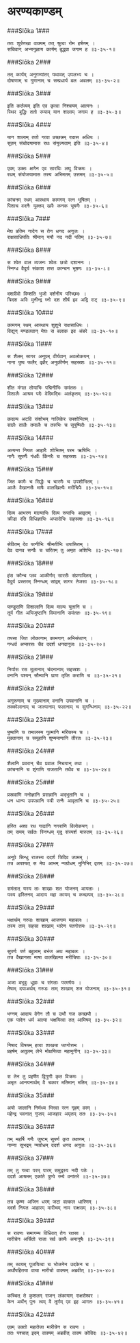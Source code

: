 अरण्यकाण्डम्
===============================


###Slōka 1###


    ततः शूर्पणखा वाक्यम् तत् श्रुत्वा रोम हर्षणम् ।
    सचिवान् अभ्यनुज्ञाय कार्यम् बुद्ध्वा जगाम ह ॥३-३५-१॥


###Slōka 2###


    तत् कार्यम् अनुगम्यांतर् यथावत् उपलभ्य च ।
    दोषाणाम् च गुणानाम् च सम्प्रधार्य बल अबलम् ॥३-३५-२॥


###Slōka 3###


    इति कर्तव्यम् इति एव कृत्वा निश्चयम् आत्मनः ।
    स्थिर बुद्धिः ततो रम्याम् यान शालाम् जगाम ह ॥३-३५-३॥


###Slōka 4###


    यान शालाम् ततो गत्वा प्रच्छन्नम् राक्षस अधिपः ।
    सूतम् संचोदयामास रथः संयुज्यताम् इति ॥३-३५-४॥


###Slōka 5###


    एवम् उक्तः क्षणेन एव सारथिः लघु विक्रमः ।
    रथम् संयोजयामास तस्य अभिमतम् उत्तमम् ॥३-३५-५॥


###Slōka 6###


    कांचनम् रथम् आस्थाय कामगम् रत्न भूषितम् ।
    पिशाच वदनैः युक्तम् खरैः कनक भूषणैः ॥३-३५-६॥


###Slōka 7###


    मेघ प्रतिम नादेन स तेन धनद अनुजः ।
    राक्षसाधिपतिः श्रीमान् ययौ नद नदी पतिम् ॥३-३५-७॥


###Slōka 8###


    स श्वेत वाल व्यजनः श्वेतः छत्रो दशाननः ।
    स्निग्ध वैदूर्य संकाश तप्त कान्चन भूषणः ॥३-३५-८॥


###Slōka 9###


    दशग्रीवो विम्शति भुजो दर्शनीय परिच्छदः ।
    त्रिदश अरिः मुनीन्द्र घ्नो दश शीर्ष इव अद्रि राट् ॥३-३५-९॥


###Slōka 10###


    कामगम् रथम् आस्थाय शुशुभे राक्षसाधिपः ।
    विद्युन् मण्डलवान् मेघः स बलाक इव अंबरे ॥३-३५-१०॥


###Slōka 11###


    स शैलम् सागर अनूपम् वीर्यवान् अवलोकयन् ।
    नाना पुष्प फलैर् वृक्षैर् अनुकीर्णम् सहस्रशः ॥३-३५-११॥


###Slōka 12###


    शीत मंगल तोयाभिः पद्मिनीभिः समंततः ।
    विशालैः आश्रम पदैः वेदिमद्भिः अलंकृतम् ॥३-३५-१२॥


###Slōka 13###


    कदल्य अटवि संशोभम् नालिकेर उपशोभितम् ।
    सालैः तालैः तमालैः च तरुभिः च सुपुष्पितैः ॥३-३५-१३॥


###Slōka 14###


    अत्यन्त नियत आहारैः शोभितम् परम ऋषिभिः ।
    नागैः सुपर्णैः गंधर्वैः किंनरैः च सहस्रशः ॥३-३५-१४॥


###Slōka 15###


    जित कामैः च सिद्धैः च चारणैः च उपशोभितम् ।
    आजैः वैखानसैः माषैः वालखिल्यैः मरीचिपैः ॥३-३५-१५॥


###Slōka 16###


    दिव्य आभरण माल्याभिः दिव्य रूपाभिः आवृतम् ।
    क्रीडा रति विधिज्ञाभिः अप्सरोभिः सहस्रशः ॥३-३५-१६॥


###Slōka 17###


    सेवितम् देव पत्नीभिः श्रीमतीभिः उपासितम् ।
    देव दानव सन्घैः च चरितम् तु अमृत अशिभिः ॥३-३५-१७॥


###Slōka 18###


    हंस क्रौन्च प्लव आकीर्णम् सारसैः संप्रणादितम् ।
    वैदूर्य प्रस्तरम् स्निग्धम् सांद्रम् सागर तेजसा ॥३-३५-१८॥


###Slōka 19###


    पाण्डुराणि विशालानि दिव्य माल्य युतानि च ।
    तूर्य गीत अभिजुष्टानि विमानानि समंततः ॥३-३५-१९॥


###Slōka 20###


    तपसा जित लोकानाम् कामगान् अभिसंपतन् ।
    गन्धर्व अप्सरसः चैव ददर्श धनदानुजः ॥३-३५-२०॥


###Slōka 21###


    निर्यास रस मूलानाम् चंदनानाम् सहस्रशः ।
    वनानि पश्यन् सौम्यानि घ्राण तृप्ति कराणि च ॥३-३५-२१॥


###Slōka 22###


    अगुरूणाम् च मुख्यानाम् वनानि उपवनानि च ।
    तक्कोलानाम् च जात्यानाम् फलानाम् च सुगन्धिनाम् ॥३-३५-२२॥


###Slōka 23###


    पुष्पाणि च तमालस्य गुल्मानि मरिचस्य च ।
    मुक्तानाम् च समूहानि शुष्यमाणानि तीरतः ॥३-३५-२३॥


###Slōka 24###


    शैलानि प्रवरान् चैव प्रवाल निचयान् तथा ।
    कांचनानि च शृंगाणि राजतानि तथैव च ॥३-३५-२४॥


###Slōka 25###


    प्रस्रवाणि मनोज्ञानि प्रसन्नानि अद्भुतानि च ।
    धन धान्य उपपन्नानि स्त्री रत्नैः आवृतानि च ॥३-३५-२५॥


###Slōka 26###


    हस्ति अश्व रथ गाढानि नगराणि विलोकयन् ।
    तम् समम् सर्वतः स्निग्धम् मृदु संस्पर्श मारुतम् ॥३-३५-२६॥


###Slōka 27###


    अनूपे सिन्धु राजस्य ददर्श त्रिदिव उपमम् ।
    तत्र अपश्यत् स मेघ आभम् न्यग्रोधम् मुनिभिर् वृतम् ॥३-३५-२७॥


###Slōka 28###


    समंतात् यस्य ताः शाखाः शत योजनम् आयताः ।
    यस्य हस्तिनम् आदाय महा कायम् च कच्छपम् ॥३-३५-२८॥


###Slōka 29###


    भक्षार्थम् गरुडः शाखाम् आजगाम महाबलः ।
    तस्य ताम् सहसा शाखाम् भारेण पतगोत्तमः ॥३-३५-२९॥


###Slōka 30###


    सुपर्णः पर्ण बहुलाम् बभंज अथ महाबलः ।
    तत्र वैखानसा माषा वालखिल्या मरीचिपाः ॥३-३५-३०॥


###Slōka 31###


    अजा बभूवुः धूम्राः च संगताः परमर्षयः ।
    तेषाम् दयाअर्थम् गरुडः ताम् शाखाम् शत योजनाम् ॥३-३५-३१॥


###Slōka 32###


    भग्नम् आदाय वेगेन तौ च उभौ गज कच्छपौ ।
    एक पादेन धर्म आत्मा भक्षयित्वा तत् आमिषम् ॥३-३५-३२॥


###Slōka 33###


    निषाद विषयम् हत्वा शाखया पतगोत्तमः ।
    प्रहर्षम् अतुलम् लेभे मोक्षयित्वा महामुनीन् ॥३-३५-३३॥


###Slōka 34###


    स तेन तु प्रहर्षेण द्विगुणी कृत विक्रमः ।
    अमृत आनयनार्थम् वै चकार मतिमान् मतिम् ॥३-३५-३४॥


###Slōka 35###


    अयो जालानि निर्मथ्य भित्त्वा रत्न गृहम् वरम् ।
    महेन्द्र भवनात् गुप्तम् आजहार अमृतम् ततः ॥३-३५-३५॥


###Slōka 36###


    तम् महर्षि गणैः जुष्टम् सुपर्ण कृत लक्षणम् ।
    नाम्ना सुभद्रम् न्यग्रोधम् ददर्श धनद अनुजः ॥३-३५-३६॥


###Slōka 37###


    तम् तु गत्वा परम् पारम् समुद्रस्य नदी पतेः ।
    ददर्श आश्रमम् एकांते पुण्ये रम्ये वनांतरे ॥३-३५-३७॥


###Slōka 38###


    तत्र कृष्ण अजिन धरम् जटा वल्कल धारिणम् ।
    ददर्श नियत आहारम् मारीचम् नाम राक्षसम् ॥३-३५-३८॥


###Slōka 39###


    स रावणः समागम्य विधिवत् तेन रक्षसा ।
    मारीचेन अर्चितो राजा सर्व कामैः अमानुषैः ॥३-३५-३९॥


###Slōka 40###


    तम् स्वयम् पूजयित्वा च भोजनेन उदकेन च ।
    अर्थोपहितया वाचा मारीचो वाक्यम् अब्रवीत् ॥३-३५-४०॥


###Slōka 41###


    कच्चित् ते कुशलम् राजन् लंकायाम् राक्षसेश्वर ।
    केन अर्थेन् पुनः त्वम् वै तूर्णम् एव इह आगतः ॥३-३५-४१॥


###Slōka 42###


    एवम् उक्तो महातेजा मारीचेन स रावण ।
    ततः पश्चात् इदम् वाक्यम् अब्रवीत् वाक्य कोविदः ॥३-३५-४२॥


